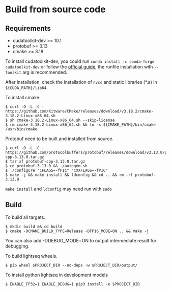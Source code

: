 # Build from source code

## Requirements
- cudatoolkit-dev >= 10.1
- protobuf >= 3.13
- cmake >= 3.18

To install cudatoolkit-dev, you could run `conda install -c conda-forge cudatoolkit-dev` or follow the [official guide](https://docs.nvidia.com/cuda/cuda-installation-guide-linux/index.html#runfile), the runfile installation with `--toolkit` arg is recommended. 

After installation, check the installation of `nvcc` and static libraries (*.a) in `${CUDA_PATH}/lib64`.

To install cmake
```shell
$ curl -O -L -C - https://github.com/Kitware/CMake/releases/download/v3.18.2/cmake-3.18.2-Linux-x86_64.sh
$ sh cmake-3.18.2-Linux-x86_64.sh --skip-license
$ rm cmake-3.18.2-Linux-x86_64.sh && ln -s ${CMAKE_PATH}/bin/cmake /usr/bin/cmake
```

Protobuf need to be built and installed from source.
```shell
$ curl -O -L -C - https://github.com/protocolbuffers/protobuf/releases/download/v3.13.0/protobuf-cpp-3.13.0.tar.gz
$ tar xf protobuf-cpp-3.13.0.tar.gz
$ cd protobuf-3.13.0 && ./autogen.sh
$ ./configure "CFLAGS=-fPIC" "CXXFLAGS=-fPIC"
$ make -j && make install && ldconfig && cd .. && rm -rf protobuf-3.13.0
```
`make install` and `ldconfig` may need run with `sudo`

## Build

To build all targets.

```shell
$ mkdir build && cd build
$ cmake -DCMAKE_BUILD_TYPE=Release -DFP16_MODE=ON .. && make -j
```
You can also add -DDEBUG_MODE=ON to output intermediate result for debugging.

To build lightseq wheels.
```shell
$ pip wheel $PROJECT_DIR --no-deps -w $PROJECT_DIR/output/
```

To install python lightseq in development models
```shell
$ ENABLE_FP32=1 ENABLE_DEBUG=1 pip3 install -e $PROJECT_DIR
```
